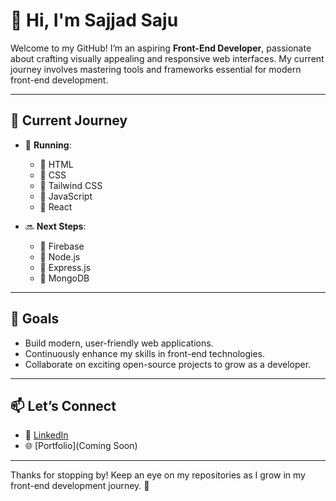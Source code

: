 # 👋 Hi, I'm Sajjad Saju  

Welcome to my GitHub! I’m an aspiring **Front-End Developer**, passionate about crafting visually appealing and responsive web interfaces. 
My current journey involves mastering tools and frameworks essential for modern front-end development.  

---

## 🌱 Current Journey  
- 🚀 **Running**:  
  - 🔄 HTML  
  - 🔄 CSS  
  - 🔄 Tailwind CSS
  - 🔄 JavaScript
  - 🔄 React
    

- 🔜 **Next Steps**:    
  - 📌 Firebase  
  - 📌 Node.js  
  - 📌 Express.js  
  - 📌 MongoDB  

---

## 🎯 Goals  
- Build modern, user-friendly web applications.  
- Continuously enhance my skills in front-end technologies.  
- Collaborate on exciting open-source projects to grow as a developer.  

---

## 📫 Let’s Connect  
- 💼 [LinkedIn](https://linkedin.com/in/sajjadsaju)  
- 🌐 [Portfolio](Coming Soon)  

---

Thanks for stopping by! Keep an eye on my repositories as I grow in my front-end development journey. 🚀
